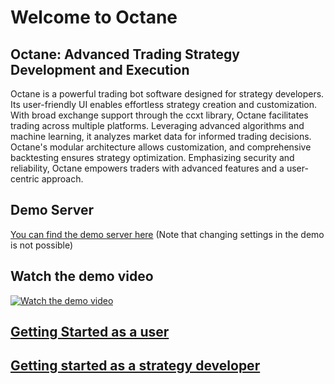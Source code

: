 # Welcome to Octane


## Octane: Advanced Trading Strategy Development and Execution

Octane is a powerful trading bot software designed for strategy developers. Its user-friendly UI enables effortless strategy creation and customization. With broad exchange support through the ccxt library, Octane facilitates trading across multiple platforms. Leveraging advanced algorithms and machine learning, it analyzes market data for informed trading decisions. Octane's modular architecture allows customization, and comprehensive backtesting ensures strategy optimization. Emphasizing security and reliability, Octane empowers traders with advanced features and a user-centric approach.

## Demo Server
[You can find the demo server here](https://a42.ch) (Note that changing settings in the demo is not possible)
## Watch the demo video
[![Watch the demo video](https://i1.ytimg.com/vi/8T8joudUZ1U/hqdefault.jpg)](https://youtu.be/8T8joudUZ1U)

## [Getting Started as a user](readme/installation-end-user.md)

## [Getting started as a strategy developer](readme/installation-developer.md)
